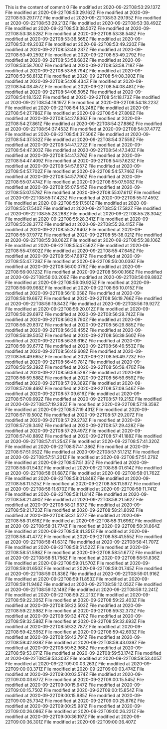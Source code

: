 This is the content of commit 0
File modified at 2020-09-22T08:53:29.137Z
File modified at 2020-09-22T08:53:29.162Z
File modified at 2020-09-22T08:53:29.177Z
File modified at 2020-09-22T08:53:29.195Z
File modified at 2020-09-22T08:53:29.213Z
File modified at 2020-09-22T08:53:38.492Z
File modified at 2020-09-22T08:53:38.507Z
File modified at 2020-09-22T08:53:38.528Z
File modified at 2020-09-22T08:53:38.548Z
File modified at 2020-09-22T08:53:38.565Z
File modified at 2020-09-22T08:53:49.203Z
File modified at 2020-09-22T08:53:49.220Z
File modified at 2020-09-22T08:53:49.237Z
File modified at 2020-09-22T08:53:49.259Z
File modified at 2020-09-22T08:53:49.279Z
File modified at 2020-09-22T08:53:58.683Z
File modified at 2020-09-22T08:53:58.700Z
File modified at 2020-09-22T08:53:58.718Z
File modified at 2020-09-22T08:53:58.794Z
File modified at 2020-09-22T08:53:58.813Z
File modified at 2020-09-22T08:54:08.390Z
File modified at 2020-09-22T08:54:08.434Z
File modified at 2020-09-22T08:54:08.457Z
File modified at 2020-09-22T08:54:08.481Z
File modified at 2020-09-22T08:54:08.505Z
File modified at 2020-09-22T08:54:18.152Z
File modified at 2020-09-22T08:54:18.173Z
File modified at 2020-09-22T08:54:18.197Z
File modified at 2020-09-22T08:54:18.223Z
File modified at 2020-09-22T08:54:18.248Z
File modified at 2020-09-22T08:54:27.786Z
File modified at 2020-09-22T08:54:27.809Z
File modified at 2020-09-22T08:54:27.836Z
File modified at 2020-09-22T08:54:27.861Z
File modified at 2020-09-22T08:54:27.886Z
File modified at 2020-09-22T08:54:37.453Z
File modified at 2020-09-22T08:54:37.477Z
File modified at 2020-09-22T08:54:37.506Z
File modified at 2020-09-22T08:54:37.532Z
File modified at 2020-09-22T08:54:37.559Z
File modified at 2020-09-22T08:54:47.272Z
File modified at 2020-09-22T08:54:47.303Z
File modified at 2020-09-22T08:54:47.340Z
File modified at 2020-09-22T08:54:47.376Z
File modified at 2020-09-22T08:54:47.409Z
File modified at 2020-09-22T08:54:57.623Z
File modified at 2020-09-22T08:54:57.657Z
File modified at 2020-09-22T08:54:57.702Z
File modified at 2020-09-22T08:54:57.746Z
File modified at 2020-09-22T08:54:57.790Z
File modified at 2020-09-22T08:55:07.474Z
File modified at 2020-09-22T08:55:07.508Z
File modified at 2020-09-22T08:55:07.545Z
File modified at 2020-09-22T08:55:07.578Z
File modified at 2020-09-22T08:55:07.611Z
File modified at 2020-09-22T08:55:17.423Z
File modified at 2020-09-22T08:55:17.459Z
File modified at 2020-09-22T08:55:17.501Z
File modified at 2020-09-22T08:55:17.540Z
File modified at 2020-09-22T08:55:17.582Z
File modified at 2020-09-22T08:55:28.268Z
File modified at 2020-09-22T08:55:28.304Z
File modified at 2020-09-22T08:55:28.341Z
File modified at 2020-09-22T08:55:28.377Z
File modified at 2020-09-22T08:55:28.415Z
File modified at 2020-09-22T08:55:37.940Z
File modified at 2020-09-22T08:55:37.977Z
File modified at 2020-09-22T08:55:38.021Z
File modified at 2020-09-22T08:55:38.062Z
File modified at 2020-09-22T08:55:38.106Z
File modified at 2020-09-22T08:55:47.562Z
File modified at 2020-09-22T08:55:47.602Z
File modified at 2020-09-22T08:55:47.645Z
File modified at 2020-09-22T08:55:47.687Z
File modified at 2020-09-22T08:55:47.728Z
File modified at 2020-09-22T08:56:00.039Z
File modified at 2020-09-22T08:56:00.079Z
File modified at 2020-09-22T08:56:00.123Z
File modified at 2020-09-22T08:56:00.166Z
File modified at 2020-09-22T08:56:00.209Z
File modified at 2020-09-22T08:56:09.883Z
File modified at 2020-09-22T08:56:09.925Z
File modified at 2020-09-22T08:56:09.968Z
File modified at 2020-09-22T08:56:10.015Z
File modified at 2020-09-22T08:56:10.058Z
File modified at 2020-09-22T08:56:19.667Z
File modified at 2020-09-22T08:56:19.766Z
File modified at 2020-09-22T08:56:19.843Z
File modified at 2020-09-22T08:56:19.927Z
File modified at 2020-09-22T08:56:20.012Z
File modified at 2020-09-22T08:56:29.697Z
File modified at 2020-09-22T08:56:29.742Z
File modified at 2020-09-22T08:56:29.790Z
File modified at 2020-09-22T08:56:29.837Z
File modified at 2020-09-22T08:56:29.885Z
File modified at 2020-09-22T08:56:39.455Z
File modified at 2020-09-22T08:56:39.505Z
File modified at 2020-09-22T08:56:39.560Z
File modified at 2020-09-22T08:56:39.616Z
File modified at 2020-09-22T08:56:39.677Z
File modified at 2020-09-22T08:56:49.553Z
File modified at 2020-09-22T08:56:49.608Z
File modified at 2020-09-22T08:56:49.665Z
File modified at 2020-09-22T08:56:49.723Z
File modified at 2020-09-22T08:56:49.781Z
File modified at 2020-09-22T08:56:59.392Z
File modified at 2020-09-22T08:56:59.470Z
File modified at 2020-09-22T08:56:59.529Z
File modified at 2020-09-22T08:56:59.588Z
File modified at 2020-09-22T08:56:59.659Z
File modified at 2020-09-22T08:57:09.369Z
File modified at 2020-09-22T08:57:09.469Z
File modified at 2020-09-22T08:57:09.546Z
File modified at 2020-09-22T08:57:09.616Z
File modified at 2020-09-22T08:57:09.692Z
File modified at 2020-09-22T08:57:19.215Z
File modified at 2020-09-22T08:57:19.282Z
File modified at 2020-09-22T08:57:19.359Z
File modified at 2020-09-22T08:57:19.431Z
File modified at 2020-09-22T08:57:19.500Z
File modified at 2020-09-22T08:57:29.207Z
File modified at 2020-09-22T08:57:29.273Z
File modified at 2020-09-22T08:57:29.349Z
File modified at 2020-09-22T08:57:29.428Z
File modified at 2020-09-22T08:57:29.497Z
File modified at 2020-09-22T08:57:40.889Z
File modified at 2020-09-22T08:57:41.188Z
File modified at 2020-09-22T08:57:41.254Z
File modified at 2020-09-22T08:57:41.320Z
File modified at 2020-09-22T08:57:41.386Z
File modified at 2020-09-22T08:57:51.052Z
File modified at 2020-09-22T08:57:51.121Z
File modified at 2020-09-22T08:57:51.201Z
File modified at 2020-09-22T08:57:51.279Z
File modified at 2020-09-22T08:57:51.351Z
File modified at 2020-09-22T08:58:01.543Z
File modified at 2020-09-22T08:58:01.614Z
File modified at 2020-09-22T08:58:01.687Z
File modified at 2020-09-22T08:58:01.762Z
File modified at 2020-09-22T08:58:01.848Z
File modified at 2020-09-22T08:58:11.525Z
File modified at 2020-09-22T08:58:11.597Z
File modified at 2020-09-22T08:58:11.670Z
File modified at 2020-09-22T08:58:11.741Z
File modified at 2020-09-22T08:58:11.814Z
File modified at 2020-09-22T08:58:21.490Z
File modified at 2020-09-22T08:58:21.562Z
File modified at 2020-09-22T08:58:21.637Z
File modified at 2020-09-22T08:58:21.723Z
File modified at 2020-09-22T08:58:21.809Z
File modified at 2020-09-22T08:58:31.527Z
File modified at 2020-09-22T08:58:31.616Z
File modified at 2020-09-22T08:58:31.696Z
File modified at 2020-09-22T08:58:31.774Z
File modified at 2020-09-22T08:58:31.864Z
File modified at 2020-09-22T08:58:41.351Z
File modified at 2020-09-22T08:58:41.477Z
File modified at 2020-09-22T08:58:41.555Z
File modified at 2020-09-22T08:58:41.631Z
File modified at 2020-09-22T08:58:41.707Z
File modified at 2020-09-22T08:58:51.522Z
File modified at 2020-09-22T08:58:51.598Z
File modified at 2020-09-22T08:58:51.677Z
File modified at 2020-09-22T08:58:51.756Z
File modified at 2020-09-22T08:58:51.836Z
File modified at 2020-09-22T08:59:01.570Z
File modified at 2020-09-22T08:59:01.650Z
File modified at 2020-09-22T08:59:01.745Z
File modified at 2020-09-22T08:59:01.836Z
File modified at 2020-09-22T08:59:01.916Z
File modified at 2020-09-22T08:59:11.853Z
File modified at 2020-09-22T08:59:11.946Z
File modified at 2020-09-22T08:59:12.052Z
File modified at 2020-09-22T08:59:12.149Z
File modified at 2020-09-22T08:59:12.241Z
File modified at 2020-09-22T08:59:22.213Z
File modified at 2020-09-22T08:59:22.305Z
File modified at 2020-09-22T08:59:22.403Z
File modified at 2020-09-22T08:59:22.503Z
File modified at 2020-09-22T08:59:22.598Z
File modified at 2020-09-22T08:59:32.373Z
File modified at 2020-09-22T08:59:32.470Z
File modified at 2020-09-22T08:59:32.588Z
File modified at 2020-09-22T08:59:32.693Z
File modified at 2020-09-22T08:59:32.787Z
File modified at 2020-09-22T08:59:42.595Z
File modified at 2020-09-22T08:59:42.693Z
File modified at 2020-09-22T08:59:42.791Z
File modified at 2020-09-22T08:59:42.938Z
File modified at 2020-09-22T08:59:43.039Z
File modified at 2020-09-22T08:59:52.968Z
File modified at 2020-09-22T08:59:53.071Z
File modified at 2020-09-22T08:59:53.174Z
File modified at 2020-09-22T08:59:53.303Z
File modified at 2020-09-22T08:59:53.405Z
File modified at 2020-09-22T09:00:03.263Z
File modified at 2020-09-22T09:00:03.371Z
File modified at 2020-09-22T09:00:03.474Z
File modified at 2020-09-22T09:00:03.574Z
File modified at 2020-09-22T09:00:03.677Z
File modified at 2020-09-22T09:00:15.545Z
File modified at 2020-09-22T09:00:15.647Z
File modified at 2020-09-22T09:00:15.750Z
File modified at 2020-09-22T09:00:15.854Z
File modified at 2020-09-22T09:00:15.985Z
File modified at 2020-09-22T09:00:25.734Z
File modified at 2020-09-22T09:00:25.876Z
File modified at 2020-09-22T09:00:25.981Z
File modified at 2020-09-22T09:00:26.086Z
File modified at 2020-09-22T09:00:26.221Z
File modified at 2020-09-22T09:00:36.197Z
File modified at 2020-09-22T09:00:36.301Z
File modified at 2020-09-22T09:00:36.407Z